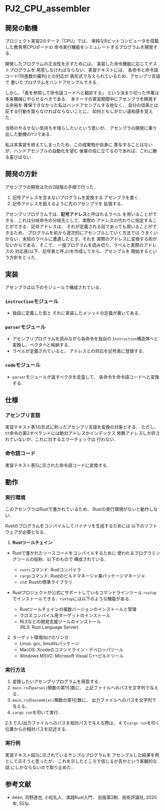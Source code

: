 # PJ2_CPU_assembler
## 開発の動機
プロジェクト実習2のテーマ「CPU」では、
単純な8ビットコンピュータを搭載した教育用CPUボードの
命令実行機能をシミュレートするプログラムを開発する．

開発したプログラムの正当性を示すためには、
実装した命令機能に応じてテストプログラムを
用意しなければならない．実習テキストには、
各命令と命令語コード(16進数の羅列)との対応が
表形式で与えられているため、アセンブリ言語で
書いたプログラムをハンドアセンブルできる．

しかし、「表を参照して命令語コードへと翻訳する」
という決まり切った作業は本来機械にやらせるべきである．
本テーマの実習期間中にアセンブラを開発する余裕を
確保できなかった私はハンドアセンブルする他なく、
自分の信条とは反する行動を取らなければならないことに、
如何ともしがたい違和感を覚えた．

当時のやるせない気持ちを晴らしたいという思いが、
アセンブラの開発に乗り出した動機の1つである．

私は本実習を終えてしまったため、この成果物が自身に
寄与することはないが、ハンドアセンブルの自動化を望む
後輩の役に立てるのであれば、これに勝る喜びはない．

## 開発の方針
アセンブラの開発は次の2段階の手順で行った．
1. 記号アドレスを含まないプログラムを変換する
   アセンブラを書く．
2. 記号アドレスを扱えるように先のアセンブラを
   拡張する．

アセンブリプログラムでは、**記号アドレス**と呼ばれるラベル
を用いることができる．これは分岐命令の分岐先として、実際の
アドレスの代わりに指定することができる．記号アドレスは、
それが定義される前であっても用いることができるため、
プログラムを前から逐次的にアセンブルしていく方法では
うまくいかない．未知のラベルに遭遇したとき、それを
実際のアドレスに変換する術がないからである．そこで、
一度プログラムを読み切り、ラベルと実際のアドレスの
対応表(以下、記号表と呼ぶ)を作成してから、アセンブルを
開始するという方針をとった．

## 実装
アセンブラは以下のモジュールで構成されている．

### `instruction`モジュール
- 独自に定義した型と
  それに実装したメソッドの定義が書いてある．

### `parser`モジュール
- アセンブリプログラムを読みながら各命令を独自の
  `Instruction`構造体へと変換し、ベクタへと格納する．
- ラベルが定義されていると、
  アドレスとの対応を記号表に登録する．

### `code`モジュール
- `parser`モジュールが返すベクタを走査して、
  各命令を命令語コードへと変換する．

## 仕様
### アセンブリ言語
実習テキスト表1の形式に則ったアセンブリ言語を変換の対象とする．
ただし、`ST`命令の第2オペランドには絶対アドレスかインデックス
修飾アドレスしか許されていないが、これに対するエラーチェックは
行わない．

### 命令語コード
実習テキスト表5に示された命令語コードに変換する．

## 動作
### 実行環境
このアセンブラはRustで書かれているため、
Rustの実行環境がないと動作しない．

Rustのプログラムをコンパイルしてバイナリを生成するためには
以下のソフトウェアが必要となる．
1. **Rustツールチェイン**
  - Rustで書かれたソースコードをコンパイルするために
    使われるプログラミングツールの総称．以下のもので
    構成されている．

    - `rustc`コマンド: Rustコンパイラ
    - `cargo`コマンド: Rustのビルドマネージャ兼パッケージマネージャ
    - `std`: Rustの標準ライブラリ
   
  - Rustプロジェクトが公式にサポートしているコマンドラインツール
    `rustup`でインストールできる．`rustup`には以下のような機能がある．

    - Rustツールチェインの複数バージョンのインストールと管理
    - クロスコンパイル用ターゲットのインストール
    - RLSなどの開発支援ツールのインストール  
      (RLS: Rust Language Server)

2. ターゲット環境向けのリンカ
   - Linux: gcc, binutilsパッケージ
   - MacOS: Xcodeのコマンドライン・デベロッパツール
   - Windows MSVC: Microsoft Visual C++ビルドツール

### 実行方法
1. 変換したいアセンブリプログラムを用意する．
2. `main.rs`の`parse()`関数の第1引数に、
   上記ファイルへのパスを文字列で与える．
3. `main.rs`の`assemble()`関数の第1引数に、
   出力ファイルへのパスを文字列で与える．
4. `cargo run`を叩いて実行．

2.3.で入/出力ファイルへのパスを相対パスで与える際は、
4.で`cargo run`を叩く位置からの相対パスを記述する．

### 実行例
実習テキスト図3に示されているサンプルプログラムを
アセンブルした結果を例として示そうと思ったが、
これを示したところで信じるか否かという客観的な話
にしかならないので取り止めた．

## 参考文献
- *k*een, 河野達也, 小松礼人．実践Rust入門．
  初版第2刷．技術評論社, 2020年, 551p．
